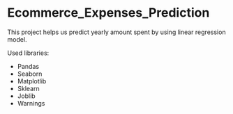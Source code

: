 # Ecommerce_Expenses_Prediction
This project helps us predict yearly amount spent by using linear regression model.

Used libraries:
- Pandas
- Seaborn
- Matplotlib
- Sklearn
- Joblib
- Warnings




